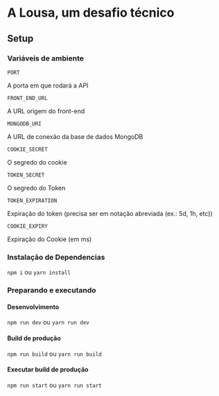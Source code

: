 # A Lousa, um desafio técnico

## Setup

### Variáveis de ambiente

`PORT`

A porta em que rodará a API

`FRONT_END_URL`

A URL origem do front-end

`MONGODB_URI`

A URL de conexão da base de dados MongoDB

`COOKIE_SECRET`

O segredo do cookie

`TOKEN_SECRET`

O segredo do Token

`TOKEN_EXPIRATION`

Expiração do token (precisa ser em notação abreviada (ex.: 5d, 1h, etc))

`COOKIE_EXPIRY`

Expiração do Cookie (em ms)

### Instalação de Dependencias

`npm i` ou `yarn install`

### Preparando e executando

#### **Desenvolvimento**

`npm run dev` ou `yarn run dev`

#### **Build de produção**

`npm run build` ou `yarn run build`

#### **Executar build de produção**

`npm run start` ou `yarn run start`